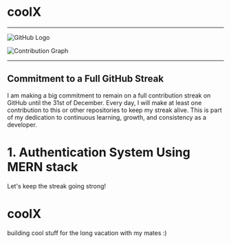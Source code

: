 # coolX

---

![GitHub Logo](https://github.githubassets.com/images/modules/logos_page/GitHub-Mark.png)

![Contribution Graph](https://ghchart.rshah.org/2196f3/WazDevZm)

---

## Commitment to a Full GitHub Streak

I am making a big commitment to remain on a full contribution streak on GitHub until the 31st of December. Every day, I will make at least one contribution to this or other repositories to keep my streak alive. This is part of my dedication to continuous learning, growth, and consistency as a developer. 

# 1. Authentication System Using MERN stack

Let's keep the streak going strong!
# coolX
building cool stuff for the long vacation with my mates :)
